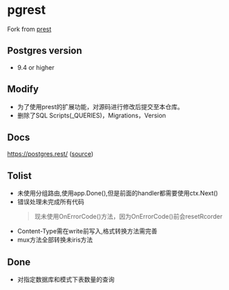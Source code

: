 # pgrest

Fork from [prest](https://github.com/prest/prest)

## Postgres version

- 9.4 or higher

## Modify

- 为了使用prest的扩展功能，对源码进行修改后提交至本仓库。
- 删除了SQL Scripts(_QUERIES)，Migrations，Version

## Docs

https://postgres.rest/ ([source](https://github.com/prest/prest.github.io))


## Tolist

- 未使用分组路由,使用app.Done(),但是前面的handler都需要使用ctx.Next()
- 错误处理未完成所有代码
    >现未使用OnErrorCode()方法，因为OnErrorCode()前会resetRcorder
- Content-Type需在write前写入,格式转换方法需完善
- mux方法全部转换未iris方法

## Done

- 对指定数据库和模式下表数量的查询
